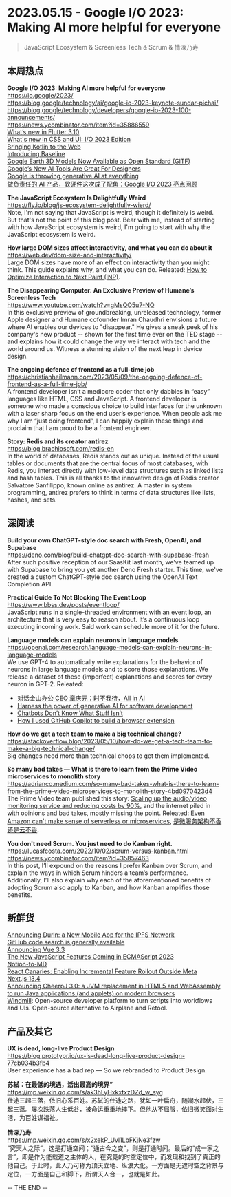 2023.05.15 - Google I/O 2023: Making AI more helpful for everyone  
========  

> JavaScript Ecosystem & Screenless Tech & Scrum & 情深乃寿

## 本周热点

**Google I/O 2023: Making AI more helpful for everyone**  
https://io.google/2023/  
https://blog.google/technology/ai/google-io-2023-keynote-sundar-pichai/  
https://blog.google/technology/developers/google-io-2023-100-announcements/  
https://news.ycombinator.com/item?id=35886559  
[What’s new in Flutter 3.10](https://medium.com/flutter/whats-new-in-flutter-3-10-b21db2c38c73)  
[What's new in CSS and UI: I/O 2023 Edition](https://developer.chrome.com/en/blog/whats-new-css-ui-2023/)  
[Bringing Kotlin to the Web](https://developers.googleblog.com/2023/05/bringing-kotlin-to-web.html)  
[Introducing Baseline](https://web.dev/introducing-baseline/)  
[Google Earth 3D Models Now Available as Open Standard (GlTF)](https://cloud.google.com/blog/products/maps-platform/create-immersive-3d-map-experiences-photorealistic-3d-tiles)  
[Google’s New AI Tools Are Great For Designers](https://blog.prototypr.io/googles-new-ai-tools-are-great-for-designers-aeea8263e45)  
[Google is throwing generative AI at everything](https://www.technologyreview.com/2023/05/10/1072880/google-is-throwing-generative-ai-at-everything/)  
[做负责任的 AI 产品，软硬件这次成了配角：Google I/O 2023 亮点回顾](https://sspai.com/post/79751)  

**The JavaScript Ecosystem Is Delightfully Weird**  
https://fly.io/blog/js-ecosystem-delightfully-wierd/  
Note, I'm not saying that JavaScript is weird, though it definitely is weird. But that's not the point of this blog post. Bear with me, instead of starting with how JavaScript ecosystem is weird, I'm going to start with why the JavaScript ecosystem is weird.

**How large DOM sizes affect interactivity, and what you can do about it**  
https://web.dev/dom-size-and-interactivity/  
Large DOM sizes have more of an effect on interactivity than you might think. This guide explains why, and what you can do. Releated: [How to Optimize Interaction to Next Paint (INP)](https://web.dev/how-to-optimize-inp/).  

**The Disappearing Computer: An Exclusive Preview of Humane’s Screenless Tech**  
https://www.youtube.com/watch?v=gMsQO5u7-NQ  
In this exclusive preview of groundbreaking, unreleased technology, former Apple designer and Humane cofounder Imran Chaudhri envisions a future where AI enables our devices to "disappear." He gives a sneak peek of his company's new product -- shown for the first time ever on the TED stage -- and explains how it could change the way we interact with tech and the world around us. Witness a stunning vision of the next leap in device design.

**The ongoing defence of frontend as a full-time job**  
https://christianheilmann.com/2023/05/09/the-ongoing-defence-of-frontend-as-a-full-time-job/  
A frontend developer isn’t a mediocre coder that only dabbles in “easy” languages like HTML, CSS and JavaScript. A frontend developer is someone who made a conscious choice to build interfaces for the unknown with a laser sharp focus on the end user’s experience. When people ask me why I am “just doing frontend”, I can happily explain these things and proclaim that I am proud to be a frontend engineer.

**Story: Redis and its creator antirez**  
https://blog.brachiosoft.com/redis-en  
In the world of databases, Redis stands out as unique. Instead of the usual tables or documents that are the central focus of most databases, with Redis, you interact directly with low-level data structures such as linked lists and hash tables. This is all thanks to the innovative design of Redis creator Salvatore Sanfilippo, known online as antirez. A master in system programming, antirez prefers to think in terms of data structures like lists, hashes, and sets.

## 深阅读

**Build your own ChatGPT-style doc search with Fresh, OpenAI, and Supabase**  
https://deno.com/blog/build-chatgpt-doc-search-with-supabase-fresh  
After such positive reception of our SaasKit last month, we’ve teamed up with Supabase to bring you yet another Deno Fresh starter. This time, we've created a custom ChatGPT-style doc search using the OpenAI Text Completion API.

**Practical Guide To Not Blocking The Event Loop**  
https://www.bbss.dev/posts/eventloop/  
JavaScript runs in a single-threaded environment with an event loop, an architecture that is very easy to reason about. It’s a continuous loop executing incoming work. Said work can schedule more of it for the future.

**Language models can explain neurons in language models**  
https://openai.com/research/language-models-can-explain-neurons-in-language-models  
We use GPT-4 to automatically write explanations for the behavior of neurons in large language models and to score those explanations. We release a dataset of these (imperfect) explanations and scores for every neuron in GPT-2. Releated:  
- [对话金山办公 CEO 章庆元：时不我待，All in AI](https://www.geekpark.net/news/318691)  
- [Harness the power of generative AI for software development](https://github.com/readme/guides/coding-generative-ai)  
- [Chatbots Don’t Know What Stuff Isn’t](https://www.quantamagazine.org/ai-like-chatgpt-are-no-good-at-not-20230512/)  
- [How I used GitHub Copilot to build a browser extension](https://github.blog/2023-05-12-how-i-used-github-copilot-to-build-a-browser-extension/)  

**How do we get a tech team to make a big technical change?**  
https://stackoverflow.blog/2023/05/10/how-do-we-get-a-tech-team-to-make-a-big-technical-change/  
Big changes need more than technical chops to get them implemented.

**So many bad takes — What is there to learn from the Prime Video microservices to monolith story**  
https://adrianco.medium.com/so-many-bad-takes-what-is-there-to-learn-from-the-prime-video-microservices-to-monolith-story-4bd0970423d4  
The Prime Video team published this story: [Scaling up the audio/video monitoring service and reducing costs by 90%](https://www.primevideotech.com/video-streaming/scaling-up-the-prime-video-audio-video-monitoring-service-and-reducing-costs-by-90), and the internet piled in with opinions and bad takes, mostly missing the point. Releated: [Even Amazon can't make sense of serverless or microservices](https://world.hey.com/dhh/even-amazon-can-t-make-sense-of-serverless-or-microservices-59625580), [是微服务架构不香还是云不香](https://coolshell.cn/articles/22422.html).  

**You don't need Scrum. You just need to do Kanban right.**  
https://lucasfcosta.com/2022/10/02/scrum-versus-kanban.html  
https://news.ycombinator.com/item?id=35857463  
In this post, I’ll expound on the reasons I prefer Kanban over Scrum, and explain the ways in which Scrum hinders a team’s performance. Additionally, I’ll also explain why each of the aforementioned benefits of adopting Scrum also apply to Kanban, and how Kanban amplifies those benefits.

## 新鲜货

[Announcing Durin: a New Mobile App for the IPFS Network](https://blog.ipfs.tech/announcing-durin/)  
[GitHub code search is generally available](https://github.blog/2023-05-08-github-code-search-is-generally-available/)  
[Announcing Vue 3.3](https://blog.vuejs.org/posts/vue-3-3)  
[The New JavaScript Features Coming in ECMAScript 2023](https://thenewstack.io/the-new-javascript-features-coming-in-ecmascript-2023/)  
[Notion-to-MD](https://github.com/souvikinator/notion-to-md)  
[React Canaries: Enabling Incremental Feature Rollout Outside Meta](https://react.dev/blog/2023/05/03/react-canaries)  
[Next.js 13.4](https://nextjs.org/blog/next-13-4)  
[Announcing CheerpJ 3.0: a JVM replacement in HTML5 and WebAssembly to run Java applications (and applets) on modern browsers](https://leaningtech.com/announcing-cheerpj-3-0-a-jvm-replacement-in-html5-and-webassembly-to-run-java-applications-and-applets-on-modern-browsers/)  
[Windmill](https://github.com/windmill-labs/windmill): Open-source developer platform to turn scripts into workflows and UIs. Open-source alternative to Airplane and Retool.  

## 产品及其它  

**UX is dead, long-live Product Design**  
https://blog.prototypr.io/ux-is-dead-long-live-product-design-77cb034b3fb4  
User experience has a bad rep — So we rebranded to Product Design.

**苏轼：在最低的境遇，活出最高的境界”**  
https://mp.weixin.qq.com/s/ak3hLyHxkxtxzDZd_w_syg  
仕途三起三落，依旧心系百姓。苏轼的仕途之路，犹如一叶扁舟，随潮水起伏，三起三落。屡次跌落人生低谷，被命运重重地摔下。但他从不屈服，依旧微笑面对生活，为百姓谋福祉。

**情深乃寿**  
https://mp.weixin.qq.com/s/x2xekP_Uvl1LbFKjNe3fzw  
“究天人之际”，这是打通空间；“通古今之变”，则是打通时间。最后的“成一家之言”，即是作为能载道之主体的人，在究竟的时空定位中，而发现和找到了真正的他自己。于此时，此人乃可称为顶天立地、纵浪大化。一方面是无遮时空之背景与定位，一方面是自己和脚下，所谓天人合一，也就是如此。

-- THE END --
